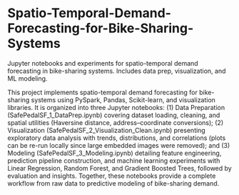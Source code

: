 # Spatio-Temporal-Demand-Forecasting-for-Bike-Sharing-Systems
Jupyter notebooks and experiments for spatio-temporal demand forecasting in bike-sharing systems. Includes data prep, visualization, and ML modeling.

This project implements spatio-temporal demand forecasting for bike-sharing systems using PySpark, Pandas, Scikit-learn, and visualization libraries. It is organized into three Jupyter notebooks: (1) Data Preparation (SafePedalSF_1_DataPrep.ipynb) covering dataset loading, cleaning, and spatial utilities (Haversine distance, address–coordinate conversions); (2) Visualization (SafePedalSF_2_Visualization_Clean.ipynb) presenting exploratory data analysis with trends, distributions, and correlations (plots can be re-run locally since large embedded images were removed); and (3) Modeling (SafePedalSF_3_Modeling.ipynb) detailing feature engineering, prediction pipeline construction, and machine learning experiments with Linear Regression, Random Forest, and Gradient Boosted Trees, followed by evaluation and insights. Together, these notebooks provide a complete workflow from raw data to predictive modeling of bike-sharing demand.
